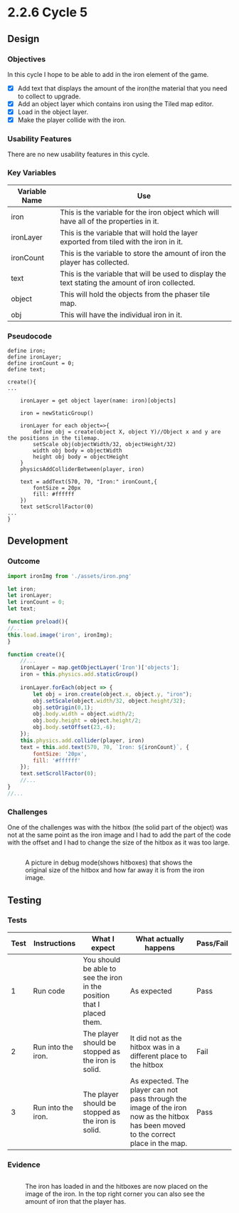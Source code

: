 # 2.2.6 Cycle 5

## Design

### Objectives

In this cycle I hope to be able to add in the iron element of the game.

* [x] Add text that displays the amount of the iron(the material that you need to collect to upgrade.
* [x] Add an object layer which contains iron using the Tiled map editor.
* [x] Load in the object layer.
* [x] Make the player collide with the iron.

### Usability Features

There are no new usability features in this cycle.

### Key Variables

| Variable Name | Use                                                                                              |
| ------------- | ------------------------------------------------------------------------------------------------ |
| iron          | This is the variable for the iron object which will have all of the properties in it.            |
| ironLayer     | This is the variable that will hold the layer exported from tiled with the iron in it.           |
| ironCount     | This is the variable to store the amount of iron the player has collected.                       |
| text          | This is the variable that will be used to display the text stating the amount of iron collected. |
| object        | This will hold the objects from the phaser tile map.                                             |
| obj           | This will have the individual iron in it.                                                        |

### Pseudocode

```
define iron;
define ironLayer;
define ironCount = 0;
define text;

create(){
...
    
    ironLayer = get object layer(name: iron)[objects]
    
    iron = newStaticGroup()
    
    ironLayer for each object=>{
        define obj = create(object X, object Y)//Object x and y are the positions in the tilemap.
        setScale obj(objectWidth/32, objectHeight/32)
        width obj body = objectWidth
        height obj body = objectHeight
    }
    physicsAddColliderBetween(player, iron)
    
    text = addText(570, 70, "Iron:" ironCount,{
        fontSize = 20px
        fill: #ffffff
    })
    text setScrollFactor(0)
...
}
```

## Development

### Outcome

```javascript
import ironImg from './assets/iron.png'

let iron;
let ironLayer;
let ironCount = 0;
let text;

function preload(){
//...
this.load.image('iron', ironImg);
}

function create(){
    //...
    ironLayer = map.getObjectLayer('Iron')['objects'];
    iron = this.physics.add.staticGroup()
    
    ironLayer.forEach(object => {
        let obj = iron.create(object.x, object.y, "iron");
        obj.setScale(object.width/32, object.height/32);
        obj.setOrigin(0,1);
        obj.body.width = object.width/2;
        obj.body.height = object.height/2;
        obj.body.setOffset(23,-6);
    });
    this.physics.add.collider(player, iron)
    text = this.add.text(570, 70, `Iron: ${ironCount}`, {
        fontSize: '20px',
        fill: '#ffffff'
    });
    text.setScrollFactor(0);
    //...
}
//...
```

### Challenges

One of the challenges was with the hitbox (the solid part of the object) was not at the same point as the iron image and I had to add  the part of the code with the offset and I had to change the size of the hitbox as it was too large.

<figure><img src="../.gitbook/assets/image (12) (1).png" alt=""><figcaption><p>A picture in debug mode(shows hitboxes) that shows the original size of the hitbox and how far away it is from the iron image.</p></figcaption></figure>

## Testing

### Tests

| Test | Instructions       | What I expect                                                          | What actually happens                                                                                                                | Pass/Fail |
| ---- | ------------------ | ---------------------------------------------------------------------- | ------------------------------------------------------------------------------------------------------------------------------------ | --------- |
| 1    | Run code           | You should be able to see the iron in the position that I placed them. | As expected                                                                                                                          | Pass      |
| 2    | Run into the iron. | The player should be stopped as the iron is solid.                     | It did not as the hitbox was in a different place to the hitbox                                                                      | Fail      |
| 3    | Run into the iron. | The player should be stopped as the iron is solid.                     | As expected. The player can not pass through the image of the iron now as the hitbox has been moved to the correct place in the map. | Pass      |

### Evidence

<figure><img src="../.gitbook/assets/image (3) (4).png" alt=""><figcaption><p>The iron has loaded in and the hitboxes are now placed on the image of the iron. In the top right corner you can also see the amount of iron that the player has.</p></figcaption></figure>
